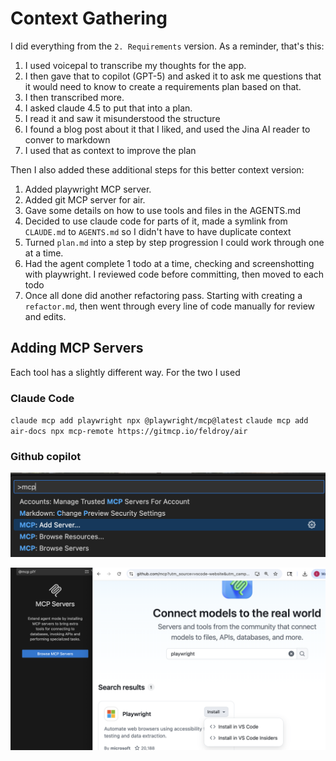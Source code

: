 # Context Gathering

I did everything from the `2. Requirements` version.  As a reminder, that's this:

1. I used voicepal to transcribe my thoughts for the app.  
2. I then gave that to copilot (GPT-5) and asked it to ask me questions that it would need to know to create a requirements plan based on that.  
3. I then transcribed more.  
4. I asked claude 4.5 to put that into a plan. 
5. I read it and saw it misunderstood the structure
6. I found a blog post about it that I liked, and used the Jina AI reader to conver to markdown
7. I used that as context to improve the plan

Then I also added these additional steps for this better context version:

1. Added playwright MCP server.
2. Added git MCP server for air.
3. Gave some details on how to use tools and files in the AGENTS.md
4. Decided to use claude code for parts of it, made a symlink from `CLAUDE.md` to `AGENTS.md` so I didn't have to have duplicate context
5. Turned `plan.md` into a step by step progression I could work through one at a time.
6. Had the agent complete 1 todo at a time, checking and screenshotting with playwright.  I reviewed code before committing, then moved to each todo
7. Once all done did another refactoring pass.  Starting with creating a `refactor.md`, then went through every line of code manually for review and edits.

## Adding MCP Servers

Each tool has a slightly different way.  For the two I used

### Claude Code

`claude mcp add playwright npx @playwright/mcp@latest`
`claude mcp add air-docs npx mcp-remote https://gitmcp.io/feldroy/air` 

### Github copilot

![](imgs/Vscode-AddMCP.png)

![](imgs/Vscode-playwright.png)
